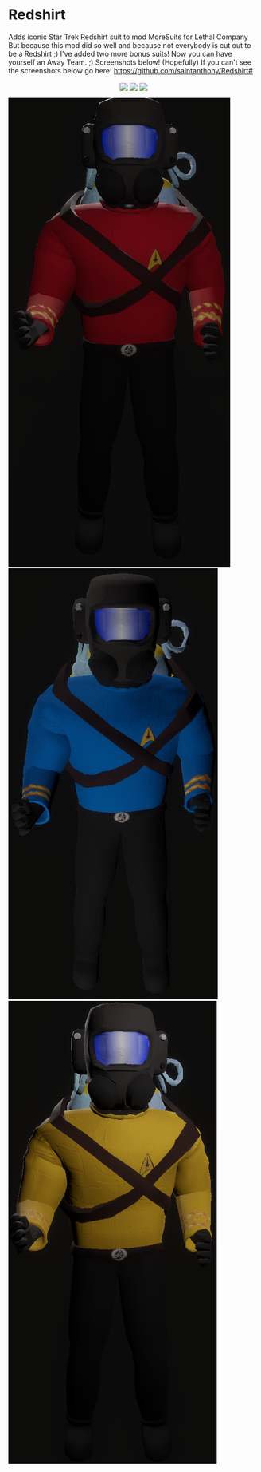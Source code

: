 # Redshirt
Adds iconic Star Trek Redshirt suit to mod MoreSuits for Lethal Company
But because this mod did so well and because not everybody is cut out to be a Redshirt ;) I've added two more bonus suits!
Now you can have yourself an Away Team. ;)
Screenshots below! (Hopefully)
If you can't see the screenshots below go here: https://github.com/saintanthony/Redshirt#

<p align="center">
	<img src="https://www.dropbox.com/scl/fi/nu148gcxs41n0t12zpl3v/redshirtpreview.png?rlkey=ri7lss9oynfgticd8is62bkw3&dl=0" align="center">
	<img src="https://www.dropbox.com/scl/fi/ezymvdn6o4728730h3md2/blueshirtpreview.png?rlkey=znuqp91cw7dvbwgd0bgtcrxfp&dl=0" align="center">
	<img src="https://www.dropbox.com/scl/fi/1iwacwr8iizmtphskoue0/goldshirtpreview.png?rlkey=lzu0sxf5zx4hu29q5baprzpwv&dl=0" align="center">
</p>


![Redshirt]( https://github.com/saintanthony/Redshirt/blob/main/redshirtpreview.png "Redshirt")
![Blueshirt]( https://github.com/saintanthony/Redshirt/blob/main/blueshirtpreview.png "Blueshirt")
![Goldshirt]( https://github.com/saintanthony/Redshirt/blob/main/goldshirtpreview.png "Goldshirt")
